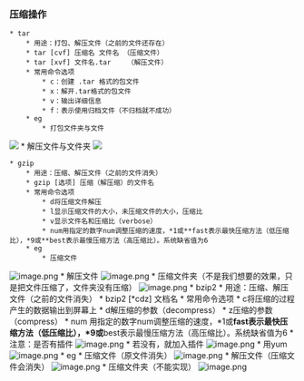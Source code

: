 ### 压缩操作
	* tar
		* 用途：打包、解压文件（之前的文件还存在）
		* tar [cvf] 压缩名 文件名 （压缩文件）
		* tar [xvf] 文件名.tar    （解压文件）
		* 常用命令选项
			* c：创建 .tar 格式的包文件
			* x：解开.tar格式的包文件
			* v：输出详细信息
			* f：表示使用归档文件（不归档就不成功）
		* eg
			* 打包文件夹与文件
![](https://upload*images.jianshu.io/upload_images/14466013*9136a7e39f3f020c.png?imageMogr2/auto*orient/strip%7CimageView2/2/w/1240)
			* 解压文件与文件夹
![](https://upload*images.jianshu.io/upload_images/14466013*047597694f2fbb17.png?imageMogr2/auto*orient/strip%7CimageView2/2/w/1240)
			
	* gzip
		* 用途：压缩、解压文件（之前的文件消失）
		* gzip [选项] 压缩（解压缩）的文件名
		* 常用命令选项
			* d将压缩文件解压
			* l显示压缩文件的大小，未压缩文件的大小，压缩比
			* v显示文件名和压缩比（verbose）
			* num用指定的数字num调整压缩的速度，*1或**fast表示最快压缩方法（低压缩比），*9或**best表示最慢压缩方法（高压缩比）。系统缺省值为6
		* eg
			* 压缩文件
![image.png](https://upload*images.jianshu.io/upload_images/14466013*bf0566c01289d200.png?imageMogr2/auto*orient/strip%7CimageView2/2/w/1240)
			* 解压文件
![image.png](https://upload*images.jianshu.io/upload_images/14466013*391c42363e0a5925.png?imageMogr2/auto*orient/strip%7CimageView2/2/w/1240)
			* 压缩文件夹（不是我们想要的效果，只是把文件压缩了，文件夹没有压缩）
![image.png](https://upload*images.jianshu.io/upload_images/14466013*1d93e14e798953e8.png?imageMogr2/auto*orient/strip%7CimageView2/2/w/1240)
		* bzip2
			* 用途：压缩、解压文件（之前的文件消失）
			* bzip2 [*cdz] 文档名
			* 常用命令选项
				* c将压缩的过程产生的数据输出到屏幕上
				* d解压缩的参数（decompress）
				* z压缩的参数（compress）
				* num 用指定的数字num调整压缩的速度，*1或**fast表示最快压缩方法（低压缩比），*9或**best表示最慢压缩方法（高压缩比）。系统缺省值为6
			* 注意：是否有插件
![image.png](https://upload*images.jianshu.io/upload_images/14466013*4449d822f664eb05.png?imageMogr2/auto*orient/strip%7CimageView2/2/w/1240)
			* 若没有，就加入插件
![image.png](https://upload*images.jianshu.io/upload_images/14466013*f294962562657e36.png?imageMogr2/auto*orient/strip%7CimageView2/2/w/1240)
			* 用yum
![image.png](https://upload*images.jianshu.io/upload_images/14466013*c1ff3bf2c8599eb8.png?imageMogr2/auto*orient/strip%7CimageView2/2/w/1240)
		* eg
			* 压缩文件（原文件消失）
![image.png](https://upload*images.jianshu.io/upload_images/14466013*556ea4455427fc0e.png?imageMogr2/auto*orient/strip%7CimageView2/2/w/1240)
			* 解压文件（压缩文件会消失）
![image.png](https://upload*images.jianshu.io/upload_images/14466013*f96c7411301cba22.png?imageMogr2/auto*orient/strip%7CimageView2/2/w/1240)
			* 压缩文件夹（不能实现）
![image.png](https://upload*images.jianshu.io/upload_images/14466013*eadfc53132c480a7.png?imageMogr2/auto*orient/strip%7CimageView2/2/w/1240)